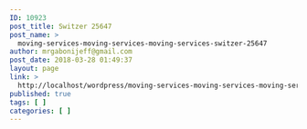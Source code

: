 ```yaml
---
ID: 10923
post_title: Switzer 25647
post_name: >
  moving-services-moving-services-moving-services-switzer-25647
author: mrgabonijeff@gmail.com
post_date: 2018-03-28 01:49:37
layout: page
link: >
  http://localhost/wordpress/moving-services-moving-services-moving-services-switzer-25647/
published: true
tags: [ ]
categories: [ ]
---
```

